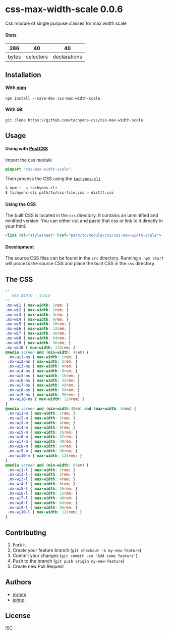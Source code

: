 # css-max-width-scale 0.0.6

Css module of single purpose classes for max width scale

#### Stats

286 | 40 | 40
---|---|---
bytes | selectors | declarations

## Installation

#### With [npm](https://npmjs.com)

```
npm install --save-dev css-max-width-scale
```

#### With Git

```
git clone https://github.com/tachyons-css/css-max-width-scale
```

## Usage

#### Using with [PostCSS](https://github.com/postcss/postcss)

Import the css module

```css
@import "css-max-width-scale";
```

Then process the CSS using the [`tachyons-cli`](https://github.com/tachyons-css/tachyons-cli)

```sh
$ npm i -g tachyons-cli
$ tachyons-cli path/to/css-file.css > dist/t.css
```

#### Using the CSS

The built CSS is located in the `css` directory. It contains an unminified and minified version.
You can either cut and paste that css or link to it directly in your html.

```html
<link rel="stylesheet" href="path/to/module/css/css-max-width-scale">
```

#### Development

The source CSS files can be found in the `src` directory.
Running `$ npm start` will process the source CSS and place the built CSS in the `css` directory.

## The CSS

```css
/*
   MAX WIDTH - SCALE
*/
.mx-wi1 { max-width: 1rem; }
.mx-wi2 { max-width: 2rem; }
.mx-wi3 { max-width: 4rem; }
.mx-wi4 { max-width: 8rem; }
.mx-wi5 { max-width: 16rem; }
.mx-wi6 { max-width: 32rem; }
.mx-wi7 { max-width: 48rem; }
.mx-wi8 { max-width: 64rem; }
.mx-wi9 { max-width: 96rem; }
.mx-wi10 { max-width: 128rem; }
@media screen and (min-width: 48em) {
 .mx-wi1-ns { max-width: 1rem; }
 .mx-wi2-ns { max-width: 2rem; }
 .mx-wi3-ns { max-width: 4rem; }
 .mx-wi4-ns { max-width: 8rem; }
 .mx-wi5-ns { max-width: 16rem; }
 .mx-wi6-ns { max-width: 32rem; }
 .mx-wi7-ns { max-width: 48rem; }
 .mx-wi8-ns { max-width: 64rem; }
 .mx-wi9-ns { max-width: 96rem; }
 .mx-wi10-ns { max-width: 128rem; }
}
@media screen and (min-width:48em) and (max-width: 64em) {
 .mx-wi1-m { max-width: 1rem; }
 .mx-wi2-m { max-width: 2rem; }
 .mx-wi3-m { max-width: 4rem; }
 .mx-wi4-m { max-width: 8rem; }
 .mx-wi5-m { max-width: 16rem; }
 .mx-wi6-m { max-width: 32rem; }
 .mx-wi7-m { max-width: 48rem; }
 .mx-wi8-m { max-width: 64rem; }
 .mx-wi9-m { max-width: 96rem; }
 .mx-wi10-m { max-width: 128rem; }
}
@media screen and (min-width: 64em) {
 .mx-wi1-l { max-width: 1rem; }
 .mx-wi2-l { max-width: 2rem; }
 .mx-wi3-l { max-width: 4rem; }
 .mx-wi4-l { max-width: 8rem; }
 .mx-wi5-l { max-width: 16rem; }
 .mx-wi6-l { max-width: 32rem; }
 .mx-wi7-l { max-width: 48rem; }
 .mx-wi8-l { max-width: 64rem; }
 .mx-wi9-l { max-width: 96rem; }
 .mx-wi10-l { max-width: 128rem; }
}
```

## Contributing

1. Fork it
2. Create your feature branch (`git checkout -b my-new-feature`)
3. Commit your changes (`git commit -am 'Add some feature'`)
4. Push to the branch (`git push origin my-new-feature`)
5. Create new Pull Request

## Authors

* [mrmrs](http://mrmrs.io)
* [johno](http://johnotander.com)

## License

ISC

